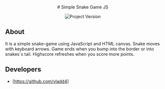 <p align="center">
# Simple Snake Game JS
    </p>
<p align="center">
    <img src="https://img.shields.io/badge/Project%20Version-1.0.0-green" alt="Project Version">
</p>

## About
It is a simple snake-game using JavaScript and HTML canvas. Snake moves with keyboard arrows. Game ends when you bump into the border or into snakes`s tail. Highscore refreshes when you score more points.

## Developers
- [https://github.com/vladd4]
